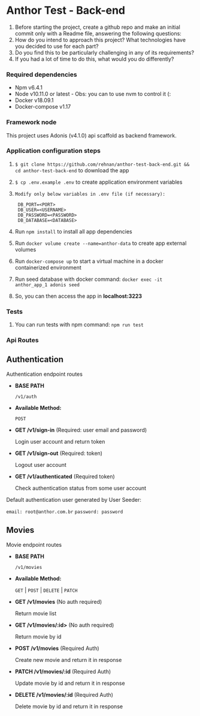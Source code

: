 # Anthor Test - Back-end

1. Before starting the project, create a github repo and make an initial commit only with
a Readme file, answering the following questions:
2. How do you intend to approach this project? What technologies have you
decided to use for each part?
3. Do you find this to be particularly challenging in any of its requirements?
4. If you had a lot of time to do this, what would you do differently?

### Required dependencies
  - Npm v6.4.1
  - Node v10.11.0 or latest - Obs: you can to use nvm to control it (:
  - Docker v18.09.1
  - Docker-compose v1.17

### Framework node
This project uses Adonis (v4.1.0) api scaffold as backend framework.

### Application configuration  steps

1. `$ git clone https://github.com/rehnan/anthor-test-back-end.git && cd anthor-test-back-end` to download the app

1. `$ cp .env.example .env` to create application environment variables

1. `Modify only below variables in .env file (if necessary):`

        DB_PORT=<PORT>
        DB_USER=<USERNAME>
        DB_PASSWORD=<PASSWORD>
        DB_DATABASE=<DATABASE>
        
1. Run `npm install` to install all app dependencies

1. Run `docker volume create --name=anthor-data` to create app external volumes

1. Run `docker-compose up` to start a virtual machine in a docker containerized environment

1. Run seed database with docker command: `docker exec -it anthor_app_1 adonis seed`

1. So, you can then access the app in **localhost:3223**


### Tests
1. You can run tests with npm command: `npm run test`


### Api Routes

**Authentication**
----
  Authentication endpoint routes

* **BASE PATH**

  `/v1/auth`

* **Available Method:**
  
  `POST`
  
*  **GET /v1/sign-in** (Required: user email and password)

   Login user account and return token

*  **GET /v1/sign-out** (Required: token)

   Logout user account

*  **GET /v1/authenticated** (Required token)

   Check authentication status from some user account

Default authentication user generated by User Seeder:

`email: root@anthor.com.br`
`password: password`

**Movies**
----
  Movie endpoint routes

* **BASE PATH**

  `/v1/movies`

* **Available Method:**
  
  `GET` | `POST` | `DELETE` | `PATCH`
  
*  **GET /v1/movies** (No auth required)

   Return movie list

*  **GET /v1/movies/:id>** (No auth required)

   Return movie by id

*  **POST /v1/movies** (Required Auth)

   Create new movie and return it in response
   
*  **PATCH /v1/movies/:id** (Required Auth)

   Update movie by id and return it in response

*  **DELETE /v1/movies/:id** (Required Auth)

   Delete movie by id and return it in response
